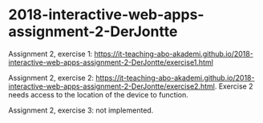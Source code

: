 # 2018-interactive-web-apps-assignment-2-DerJontte
Assignment 2, exercise 1: https://it-teaching-abo-akademi.github.io/2018-interactive-web-apps-assignment-2-DerJontte/exercise1.html

Assignment 2, exercise 2: https://it-teaching-abo-akademi.github.io/2018-interactive-web-apps-assignment-2-DerJontte/exercise2.html.
Exercise 2 needs access to the location of the device to function.

Assignment 2, exercise 3: not implemented.
